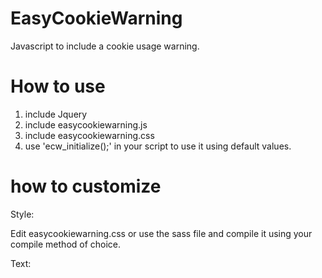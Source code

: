 # EasyCookieWarning
Javascript to include a cookie usage warning.

# How to use

1. include Jquery
2. include easycookiewarning.js
3. include easycookiewarning.css
4. use 'ecw_initialize();' in your script to use it using default values.

# how to customize

Style:

Edit easycookiewarning.css or use the sass file and compile it using your compile method of choice.


Text: